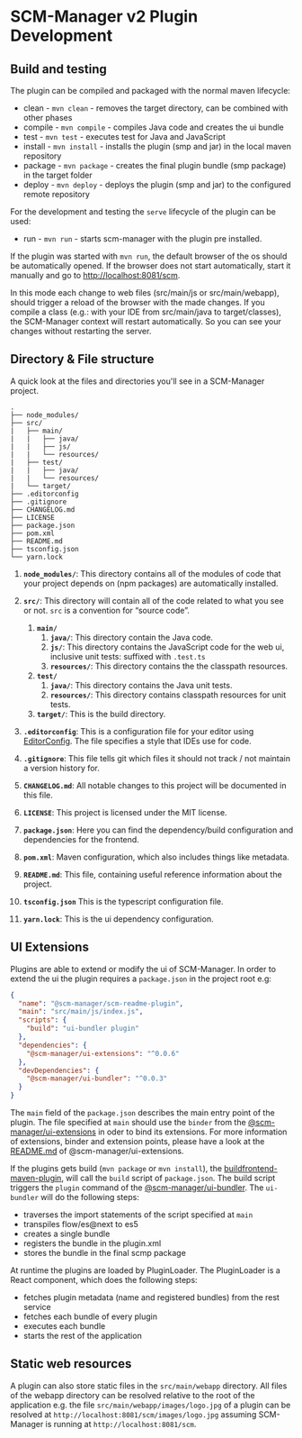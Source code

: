 # SCM-Manager v2 Plugin Development

## Build and testing

The plugin can be compiled and packaged with the normal maven lifecycle:

* clean - `mvn clean` - removes the target directory, can be combined with other phases
* compile - `mvn compile` - compiles Java code and creates the ui bundle
* test - `mvn test` - executes test for Java and JavaScript
* install - `mvn install` - installs the plugin (smp and jar) in the local maven repository
* package - `mvn package` - creates the final plugin bundle (smp package) in the target folder
* deploy - `mvn deploy` - deploys the plugin (smp and jar) to the configured remote repository

For the development and testing the `serve` lifecycle of the plugin can be used:

* run - `mvn run` - starts scm-manager with the plugin pre installed.

If the plugin was started with `mvn run`, the default browser of the os should be automatically opened.
If the browser does not start automatically, start it manually and go to [http://localhost:8081/scm](http://localhost:8081/scm).

In this mode each change to web files (src/main/js or src/main/webapp), should trigger a reload of the browser with the made changes.
If you compile a class (e.g.: with your IDE from src/main/java to target/classes), 
the SCM-Manager context will restart automatically. So you can see your changes without restarting the server.

## Directory & File structure

A quick look at the files and directories you'll see in a SCM-Manager project.

    .
    ├── node_modules/
    ├── src/
    |   ├── main/
    |   |   ├── java/
    |   |   ├── js/
    |   |   └── resources/
    |   ├── test/
    |   |   ├── java/
    |   |   └── resources/
    |   └── target/
    ├── .editorconfig
    ├── .gitignore
    ├── CHANGELOG.md
    ├── LICENSE
    ├── package.json
    ├── pom.xml
    ├── README.md
    ├── tsconfig.json
    └── yarn.lock

1.  **`node_modules/`**: This directory contains all of the modules of code that your project depends on (npm packages) are automatically installed.

2.  **`src/`**: This directory will contain all of the code related to what you see or not. `src` is a convention for “source code”.
    1. **`main/`**
        1. **`java/`**: This directory contain the Java code.
        2. **`js/`**: This directory contains the JavaScript code for the web ui, inclusive unit tests: suffixed with `.test.ts`
        3. **`resources/`**: This directory contains the the classpath resources.
    2. **`test/`**
        1. **`java/`**: This directory contains the Java unit tests.
        3. **`resources/`**: This directory contains classpath resources for unit tests.
    3. **`target/`**: This is the build directory.
    
3.  **`.editorconfig`**: This is a configuration file for your editor using [EditorConfig](https://editorconfig.org/). The file specifies a style that IDEs use for code.

4.  **`.gitignore`**: This file tells git which files it should not track / not maintain a version history for.

5.  **`CHANGELOG.md`**: All notable changes to this project will be documented in this file.

6.  **`LICENSE`**: This project is licensed under the MIT license.

7.  **`package.json`**: Here you can find the dependency/build configuration and dependencies for the frontend.

8.  **`pom.xml`**: Maven configuration, which also includes things like metadata.

9.  **`README.md`**: This file, containing useful reference information about the project.

10. **`tsconfig.json`** This is the typescript configuration file.

11. **`yarn.lock`**: This is the ui dependency configuration.

## UI Extensions

Plugins are able to extend or modify the ui of SCM-Manager.
In order to extend the ui the plugin requires a `package.json` in the project root e.g:

```json
{
  "name": "@scm-manager/scm-readme-plugin",
  "main": "src/main/js/index.js",
  "scripts": {
    "build": "ui-bundler plugin"
  },
  "dependencies": {
    "@scm-manager/ui-extensions": "^0.0.6"
  },
  "devDependencies": {
    "@scm-manager/ui-bundler": "^0.0.3"
  }
}

```

The `main` field of the `package.json` describes the main entry point of the plugin.
The file specified at `main` should use the `binder` from the [@scm-manager/ui-extensions](../../scm-ui/ui-extensions) in oder to bind its extensions.
For more information of extensions, binder and extension points, please have a look at the [README.md](../../scm-ui/ui-extensions/README.md) of @scm-manager/ui-extensions.

If the plugins gets build (`mvn package` or `mvn install`), the [buildfrontend-maven-plugin](https://github.com/sdorra/buildfrontend-maven-plugin), will call the `build` script of `package.json`.
The build script triggers the `plugin` command of the [@scm-manager/ui-bundler](https://bitbucket.org/scm-manager/ui-bundler).
The `ui-bundler` will do the following steps:

* traverses the import statements of the script specified at `main`
* transpiles flow/es@next to es5
* creates a single bundle
* registers the bundle in the plugin.xml
* stores the bundle in the final scmp package

At runtime the plugins are loaded by PluginLoader. The PluginLoader is a React component, which does the following steps:

* fetches plugin metadata (name and registered bundles) from the rest service
* fetches each bundle of every plugin
* executes each bundle
* starts the rest of the application

## Static web resources

A plugin can also store static files in the `src/main/webapp` directory. 
All files of the webapp directory can be resolved relative to the root of the application e.g. the file 
`src/main/webapp/images/logo.jpg` of a plugin can be resolved at `http://localhost:8081/scm/images/logo.jpg`
assuming SCM-Manager is running at `http://localhost:8081/scm`.

